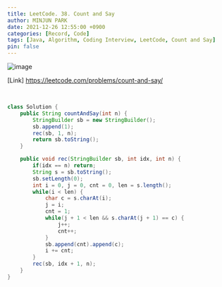 ```yaml
---
title: LeetCode. 38. Count and Say
author: MINJUN PARK
date: 2021-12-26 12:55:00 +0900
categories: [Record, Code]
tags: [Java, Algorithm, Coding Interview, LeetCode, Count and Say]
pin: false
---
```


![image](https://user-images.githubusercontent.com/55131164/147403432-286902e7-fe8a-41c2-9da3-fab0fb07a57d.png)

[Link] <https://leetcode.com/problems/count-and-say/>

<br>

```java
class Solution {
    public String countAndSay(int n) {
        StringBuilder sb = new StringBuilder();
        sb.append(1);
        rec(sb, 1, n);
        return sb.toString();
    }

    public void rec(StringBuilder sb, int idx, int n) {
        if(idx == n) return;
        String s = sb.toString();
        sb.setLength(0);
        int i = 0, j = 0, cnt = 0, len = s.length();
        while(i < len) {
            char c = s.charAt(i);
            j = i;
            cnt = 1;
            while(j + 1 < len && s.charAt(j + 1) == c) {
                j++;
                cnt++;
            }
            sb.append(cnt).append(c);
            i += cnt;
        }
        rec(sb, idx + 1, n);
    }
}
```

